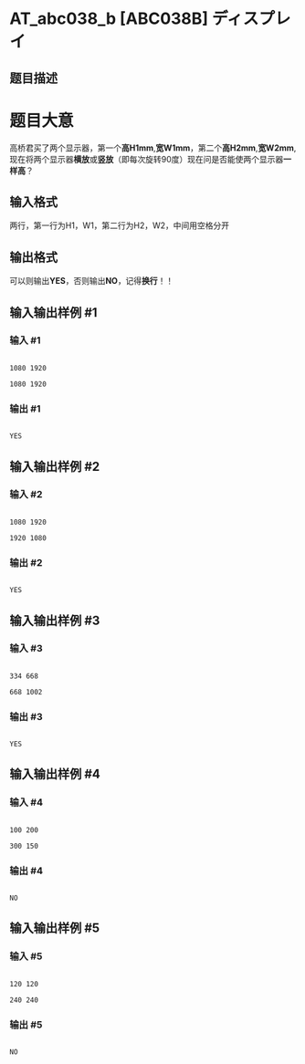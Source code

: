 # AT_abc038_b [ABC038B] ディスプレイ

## 题目描述

# 题目大意
高桥君买了两个显示器，第一个**高H1mm**,**宽W1mm**，第二个**高H2mm**,**宽W2mm**,现在将两个显示器**横放**或**竖放**（即每次旋转90度）现在问是否能使两个显示器**一样高**？

## 输入格式

两行，第一行为H1，W1，第二行为H2，W2，中间用空格分开

## 输出格式

可以则输出**YES**，否则输出**NO**，记得**换行**！！

## 输入输出样例 #1

### 输入 #1

```
1080 1920
1080 1920
```

### 输出 #1

```
YES
```

## 输入输出样例 #2

### 输入 #2

```
1080 1920
1920 1080
```

### 输出 #2

```
YES
```

## 输入输出样例 #3

### 输入 #3

```
334 668
668 1002
```

### 输出 #3

```
YES
```

## 输入输出样例 #4

### 输入 #4

```
100 200
300 150
```

### 输出 #4

```
NO
```

## 输入输出样例 #5

### 输入 #5

```
120 120
240 240
```

### 输出 #5

```
NO
```